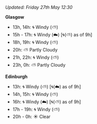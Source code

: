*Updated: Friday 27th May 12:30*

**Glasgow**

* 13h, 14h: :cyclone: Windy (:partly_sunny:)
* 15h - 17h: :cyclone: Windy (:cloud:) [:cyclone:(:partly_sunny:) as of 9h]
* 18h, 19h: :cyclone: Windy (:partly_sunny:)
* 20h: :partly_sunny: Partly Cloudy
* 21h, 22h: :cyclone: Windy (:partly_sunny:)
* 23h, 0h: :partly_sunny: Partly Cloudy

**Edinburgh**

* 13h: :cyclone: Windy (:partly_sunny:) [:cyclone:(:cloud:) as of 9h]
* 14h, 15h: :cyclone: Windy (:partly_sunny:)
* 16h: :cyclone: Windy (:cloud:) [:cyclone:(:partly_sunny:) as of 9h]
* 17h - 19h: :cyclone: Windy (:partly_sunny:)
* 20h - 0h: :sunny: Clear
